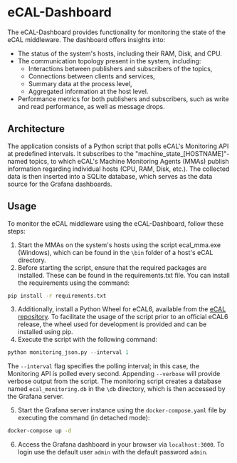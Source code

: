 # eCAL-Dashboard

The eCAL-Dashboard provides functionality for monitoring the state of the eCAL middleware. The dashboard offers insights into:

- The status of the system's hosts, including their RAM, Disk, and CPU.
- The communication topology present in the system, including:
  - Interactions between publishers and subscribers of the topics,
  - Connections between clients and services,
  - Summary data at the process level,
  - Aggregated information at the host level.
- Performance metrics for both publishers and subscribers, such as write and read performance, as well as message drops.

## Architecture

The application consists of a Python script that polls eCAL's Monitoring API at predefined intervals. It subscribes to the "machine_state_[HOSTNAME]"-named topics, to which eCAL's Machine Monitoring Agents (MMAs) publish information regarding individual hosts (CPU, RAM, Disk, etc.). The collected data is then inserted into a SQLite database, which serves as the data source for the Grafana dashboards.

## Usage

To monitor the eCAL middleware using the eCAL-Dashboard, follow these steps:

1. Start the MMAs on the system's hosts using the script ecal_mma.exe (Windows), which can be found in the `\bin` folder of a host's eCAL directory.
2. Before starting the script, ensure that the required packages are installed. These can be found in the requirements.txt file. You can install the requirements using the command:
```bash 
pip install -r requirements.txt
```
3. Additionally, install a Python Wheel for eCAL6, available from the [eCAL repository](https://github.com/eclipse-ecal/ecal). To facilitate the usage of the script prior to an official eCAL6 release, the wheel used for development is provided and can be installed using pip.
4. Execute the script with the following command:
```python 
python monitoring_json.py --interval 1
``` 
The `--interval` flag specifies the polling interval; in this case, the Monitoring API is polled every second. Appending `--verbose` will provide verbose output from the script. The monitoring script creates a database named `ecal_monitoring.db` in the `\db` directory, which is then accessed by the Grafana server.

5. Start the Grafana server instance using the `docker-compose.yaml` file by executing the command (in detached mode): 

```bash 
docker-compose up -d
```

6. Access the Grafana dashboard in your browser via ```localhost:3000```. To login use the default user ```admin``` with the default password ```admin```.



